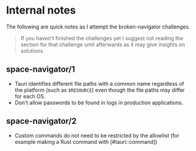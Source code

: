 # Internal notes

The following are quick notes as I attempt the broken-navigator challenges.

> If you haven't finished the challenges yet I suggest not reading the section for that challenge until afterwards as it may give insights on solutions.

## space-navigator/1

-   Tauri identifies different file paths with a common name regardless of the platform (such as `$RESOURCE`) even though the file paths may differ for each OS.
-   Don't allow passwords to be found in logs in production applications.

## space-navigator/2

-   Custom commands do not need to be restricted by the allowlist (for example making a Rust command with [#tauri::command])


